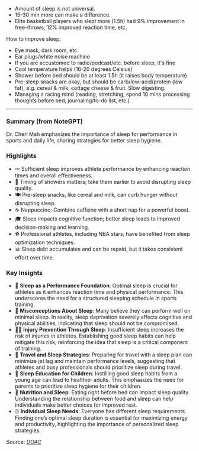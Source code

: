 - Amount of sleep is not universal. 
- 15-30 min more can make a difference.
- Elite basketball players who slept more (1.5h) had 9% improvement in free-throws, 12% improved reaction time, etc.

How to improve sleep:
- Eye mask, dark room, etc.
- Ear plugs/white noise machine
- If you are accustomed to radio/podcast/etc. before sleep, it's fine
- Cool temperature helps (16-20 degrees Celsius)
- Shower before bed should be at least 1.5h (it raises body temperature)
- Pre-sleep snacks are okay, but should be carb/low-acid/protein (low fat), e.g. cereal & milk, cottage cheese & fruit. Slow digesting.
- Managing a racing mind (reading, stretching, spend 10 mins processing thoughts before bed, journaling/to-do list, etc.)

---
### Summary (from NoteGPT)

Dr. Cheri Mah emphasizes the importance of sleep for performance in sports and daily life, sharing strategies for better sleep hygiene.

### Highlights
- 💤 Sufficient sleep improves athlete performance by enhancing reaction times and overall effectiveness.
- 🚿 Timing of showers matters; take them earlier to avoid disrupting sleep quality.
- 🍽️ Pre-sleep snacks, like cereal and milk, can curb hunger without disrupting sleep.
- ☕ Nappuccino: Combine caffeine with a short nap for a powerful boost.
- 🎓 Sleep impacts cognitive function; better sleep leads to improved decision-making and learning.
- ⚽ Professional athletes, including NBA stars, have benefited from sleep optimization techniques.
- 📊 Sleep debt accumulates and can be repaid, but it takes consistent effort over time.
### Key Insights
- 🌙 **Sleep as a Performance Foundation**: Optimal sleep is crucial for athletes as it enhances reaction time and physical performance. This underscores the need for a structured sleeping schedule in sports training.
- 🚫 **Misconceptions About Sleep**: Many believe they can perform well on minimal sleep. In reality, sleep deprivation severely affects cognitive and physical abilities, indicating that sleep should not be compromised.
- 🏋️‍♂️ **Injury Prevention Through Sleep**: Insufficient sleep increases the risk of injuries in athletes. Establishing good sleep habits can help mitigate this risk, reinforcing the idea that sleep is a critical component of training.
- 📅 **Travel and Sleep Strategies**: Preparing for travel with a sleep plan can minimize jet lag and maintain performance levels, suggesting that athletes and busy professionals should prioritize sleep during travel.
- 👶 **Sleep Education for Children**: Instilling good sleep habits from a young age can lead to healthier adults. This emphasizes the need for parents to prioritize sleep hygiene for their children.
- 🥗 **Nutrition and Sleep**: Eating right before bed can impact sleep quality. Understanding the relationship between food and sleep can help individuals make better choices for improved rest.
- ⏰ **Individual Sleep Needs**: Everyone has different sleep requirements. Finding one’s optimal sleep duration is essential for maximizing energy and productivity, highlighting the importance of personalized sleep strategies.

Source: *[DOAC](https://www.youtube.com/watch?v=fybq6V74qRk)*